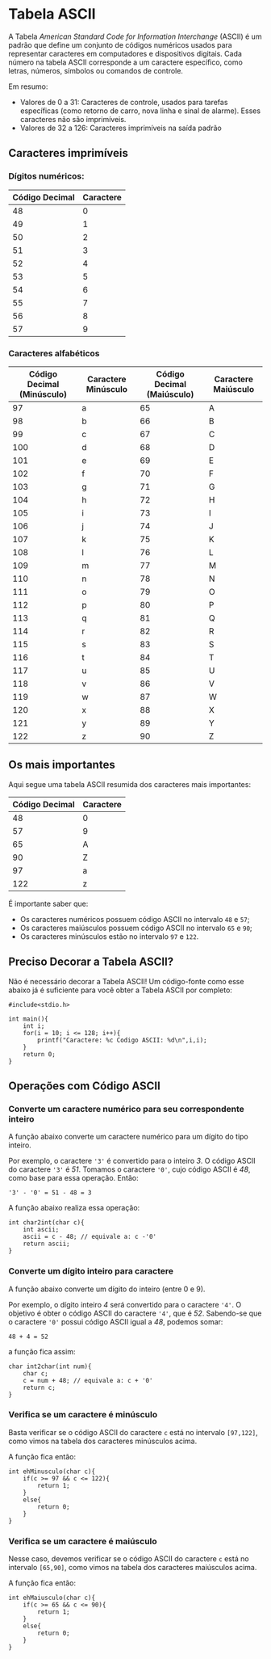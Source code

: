 # Tabela ASCII

A Tabela *American Standard Code for Information Interchange* (ASCII) é um padrão que define um conjunto de códigos numéricos usados para representar caracteres em computadores e dispositivos digitais. Cada número na tabela ASCII corresponde a um caractere específico, como letras, números, símbolos ou comandos de controle.

Em resumo:

- Valores de 0 a 31: Caracteres de controle, usados para tarefas específicas (como retorno de carro, nova linha e sinal de alarme). Esses caracteres não são imprimíveis.
- Valores de 32 a 126: Caracteres imprimíveis na saída padrão

## Caracteres imprimíveis

### Dígitos numéricos:

| Código Decimal | Caractere |
|----------------|-----------|
| 48             | 0         |
| 49             | 1         |
| 50             | 2         |
| 51             | 3         |
| 52             | 4         |
| 53             | 5         |
| 54             | 6         |
| 55             | 7         |
| 56             | 8         |
| 57             | 9         |

### Caracteres alfabéticos

| Código Decimal (Minúsculo) | Caractere Minúsculo | Código Decimal (Maiúsculo) | Caractere Maiúsculo |
|----------------------------|---------------------|----------------------------|---------------------|
| 97                         | a                   | 65                         | A                   |
| 98                         | b                   | 66                         | B                   |
| 99                         | c                   | 67                         | C                   |
| 100                        | d                   | 68                         | D                   |
| 101                        | e                   | 69                         | E                   |
| 102                        | f                   | 70                         | F                   |
| 103                        | g                   | 71                         | G                   |
| 104                        | h                   | 72                         | H                   |
| 105                        | i                   | 73                         | I                   |
| 106                        | j                   | 74                         | J                   |
| 107                        | k                   | 75                         | K                   |
| 108                        | l                   | 76                         | L                   |
| 109                        | m                   | 77                         | M                   |
| 110                        | n                   | 78                         | N                   |
| 111                        | o                   | 79                         | O                   |
| 112                        | p                   | 80                         | P                   |
| 113                        | q                   | 81                         | Q                   |
| 114                        | r                   | 82                         | R                   |
| 115                        | s                   | 83                         | S                   |
| 116                        | t                   | 84                         | T                   |
| 117                        | u                   | 85                         | U                   |
| 118                        | v                   | 86                         | V                   |
| 119                        | w                   | 87                         | W                   |
| 120                        | x                   | 88                         | X                   |
| 121                        | y                   | 89                         | Y                   |
| 122                        | z                   | 90                         | Z                   |

## Os mais importantes 

Aqui segue uma tabela ASCII resumida dos caracteres mais importantes:

| Código Decimal | Caractere |
|----------------|-----------|
| 48             | 0         |
| 57             | 9         |
| 65             | A         |
| 90             | Z         |
| 97             | a         |
| 122            | z         |

É importante saber que:

- Os caracteres numéricos possuem código ASCII no intervalo ```48``` e ```57```;
- Os caracteres maiúsculos possuem código ASCII no intervalo ```65``` e ```90```;
- Os caracteres minúsculos estão no intervalo ```97``` e ```122```.
  
## Preciso Decorar a Tabela ASCII?

Não é necessário decorar a Tabela ASCII! Um código-fonte como esse abaixo já é suficiente para você obter a Tabela ASCII por completo:

```
#include<stdio.h>

int main(){
    int i;
    for(i = 10; i <= 128; i++){
        printf("Caractere: %c Codigo ASCII: %d\n",i,i);
    }
    return 0;
}
```

## Operações com Código ASCII

### Converte um caractere numérico para seu correspondente inteiro

A função abaixo converte um caractere numérico para um dígito do tipo inteiro.

Por exemplo, o caractere ```'3'``` é convertido para o inteiro *3*. O código ASCII do caractere ```'3'``` é *51*.
Tomamos o caractere ```'0'```, cujo código ASCII é *48*, como base para essa operação. Então:

```
'3' - '0' = 51 - 48 = 3
```

A função abaixo realiza essa operação:

```
int char2int(char c){
    int ascii;
    ascii = c - 48; // equivale a: c -'0'
    return ascii;
}
```

### Converte um dígito inteiro para caractere

A função abaixo converte um dígito do inteiro (entre 0 e 9).

Por exemplo, o dígito inteiro *4* será convertido para o caractere ```'4'```. O objetivo é obter o código ASCII do caractere ```'4'```, que é *52*.
Sabendo-se que o caractere ```'0'``` possui código ASCII igual a *48*, podemos somar:

```
48 + 4 = 52
```
a função fica assim:

```
char int2char(int num){
    char c;
    c = num + 48; // equivale a: c + '0'
    return c;
}
```
### Verifica se um caractere é minúsculo

Basta verificar se o código ASCII do caractere ```c``` está no intervalo ```[97,122]```, como vimos na tabela dos caracteres minúsculos acima.

A função fica então:

```
int ehMinusculo(char c){
    if(c >= 97 && c <= 122){
        return 1;
    }
    else{
        return 0;
    }
}
```

### Verifica se um caractere é maiúsculo

Nesse caso, devemos verificar se o código ASCII do caractere ```c``` está no intervalo ```[65,90]```, como vimos na tabela dos caracteres maiúsculos acima.

A função fica então:

```
int ehMaiusculo(char c){
    if(c >= 65 && c <= 90){
        return 1;
    }
    else{
        return 0;
    }
}
```
